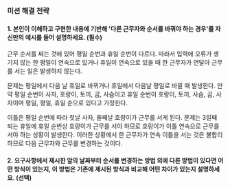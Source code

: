 ### 미션 해결 전략 
#### 1. 본인이 이해하고 구현한 내용에 기반해 '다른 근무자와 순서를 바꿔야 하는 경우'를 자신만의 예시를 들어 설명하세요. (필수)       
근무 순서를 짜는 것에 있어 평일 순번과 휴일 순번이 다르다. 따라서 입력에 오류가 생기지 않는 한 평일이 연속으로 있거나 
휴일이 연속으로 있을 때 한 근무자가 연달아 근무를 서는 일은 발생하지 않는다. 

문제는 평일에서 다음 날 휴일로 바뀌거나 휴일에서 다음날 평일로 바뀔 때 발생한다. 만약 평일 순번이 사자, 호랑이, 토끼, 곰, 사슴이고
휴일 순번이 호랑이, 토끼, 사슴, 곰, 사자이며 평일, 평일, 휴일 순으로 있다고 가정한다.

이틀은 평일 순번에 따라 첫날 사자, 둘째날 호랑이가 
근무를 서게 된다. 문제는 3일째 되는 휴일에 휴일 순번상 호랑이가 근무를 서야 하므로 호랑이가 이틀 연속으로 근무를 서야 하는 상황이 발생한다. 
이러한 상황에서 한 근무자가 연속 이틀을 서는 것은 불합리하므로 다음 근무자와 근무를 변경하는 것이다.

#### 2. 요구사항에서 제시한 앞의 날짜부터 순서를 변경하는 방법 외에 다른 방법이 있다면 어떤 방식이 있는지, 이 방법은 기존에 제시된 방식과 비교해 어떤 차이가 있는지 설명하세요. (선택)
